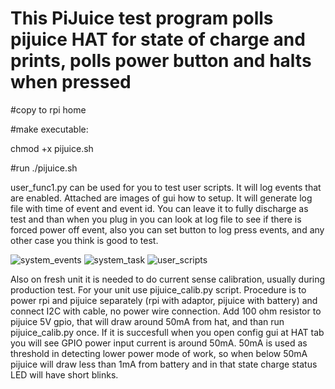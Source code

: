 # This PiJuice test program polls pijuice HAT for state of charge and prints, polls power button and halts when pressed
#copy to rpi home 

#make executable:

chmod +x pijuice.sh

#run ./pijuice.sh

user_func1.py can be used for you to test user scripts. It will log events that are enabled. Attached are images of gui how to setup. It will generate log file with time of event and event id. You can leave it to fully discharge as test and than when you plug in you can look at log file to see if there is forced power off event, also you can set button to log press events, and any other case you think is good to test.

![system_events](https://user-images.githubusercontent.com/3359418/27130530-8a728f0e-50fe-11e7-9a90-7b8e30b90c68.jpg)
![system_task](https://user-images.githubusercontent.com/3359418/27130531-8b854828-50fe-11e7-9125-e43f82b70806.jpg)
![user_scripts](https://user-images.githubusercontent.com/3359418/27130533-8ca06044-50fe-11e7-8ab9-e50e47a9f8aa.jpg)

Also on fresh unit it is needed to do current sense calibration, usually during production test. For your unit use pijuice_calib.py script. Procedure is to power rpi and pijuice separately (rpi with adaptor, pijuice with battery) and connect I2C with cable, no power wire connection. Add 100 ohm resistor to pijuice 5V gpio, that will draw around 50mA from hat, and than run pijuice_calib.py once. If it is succesfull when you open config gui at HAT tab you will see GPIO power input current is around 50mA. 50mA is used as threshold in detecting lower power mode of work, so when below 50mA pijuice will draw less than 1mA from battery and in that state charge status LED will have short blinks.

